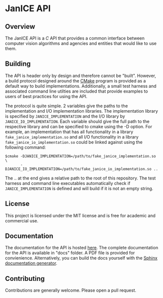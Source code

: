 # JanICE API

## Overview

The JanICE API is a *C* API that provides a common interface between computer 
vision algorithms and agencies and entities that would like to use them.

## Building

The API is header only by design and therefore cannot be "built". However, a
build protocol designed around the [CMake](https://cmake.org) program is provided
as a default way to build implementations. Additionally, a small test harness
and associated command line utilties are included that provide examples to
users of best practices for using the API.

The protocol is quite simple. 2 variables give the paths to the implementation and
I/O implementation libraries. The implementation library is specified by
<code>JANICE_IMPLEMENTATION</code> and the I/O library by <code>JANICE_IO_IMPLEMENTATION</code>.
Each variable should give the full path to the respective library and can be specified
to cmake using the -D option. For example, an implementation that has all functionality in
a library <code>fake_janice_implementation.so</code> and all I/O functionality in a library
<code>fake_janice_io_implementation.so</code> could be linked against using
the following command:

```
$cmake -DJANICE_IMPLEMENTATION=/path/to/fake_janice_implementation.so \
       -DJANICE_IO_IMPLEMENTATION=/path/to/fake_janice_io_implementation.so ..
```

The .. at the end gives a relative path to the root of this repository. The test
harness and command line executables automatically check if 
<code>JANICE_IMPLEMENTATION</code> is defined and will build if it is not an 
empty string.

## License

This project is licensed under the MIT license and is free for academic and 
commercial use.

## Documentation

The documentation for the API is hosted [here](https://noblis.github.io/janice/).
The complete documentation for the API is available in "docs" folder. A PDF file
is provided for convienience. Alternatively, you can build the docs yourself with
the [Sphinx documentation generator](https://sphinx-doc.org).

## Contributing

Contributions are generally welcome. Please open a pull request.
